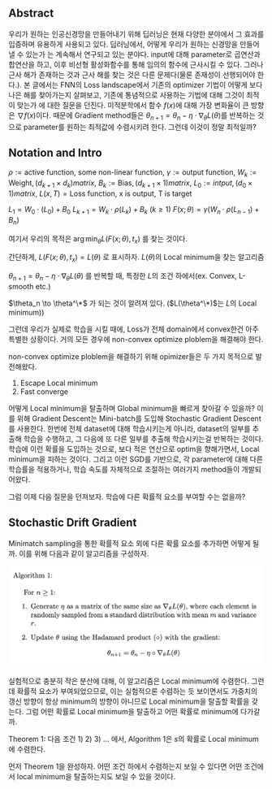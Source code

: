 
## Abstract
우리가 원하는 인공신경망을 만들어내기 위해 딥러닝은 현재 다양한 분야에서 그 효과를 입증하며 유용하게 사용되고 있다. 딥러닝에서, 어떻게 우리가 원하는 신경망을 만들어 낼 수 있는가 는 계속해서 연구되고 있는 분야다. input에 대해 parameter로 곱연산과 합연산을 하고, 이후 비선형 활성화함수를 통해 임의의 함수에 근사시킬 수 있다. 그러나 근사 해가 존재하는 것과 근사 해를 찾는 것은 다른 문제다(물론 존재성이 선행되어야 한다.). 본 글에서는 FNN의 Loss landscape에서 기존의 optimizer 기법이 어떻게 보다 나은 해를 찾아가는지 살펴보고, 기존에 통념적으로 사용하는 기법에 대해 그것이 최적이 맞는가 에 대한 질문을 던진다. 미적분학에서 함수 $f(x)$에 대해 가장 변화율이 큰 방향은 $\nabla f(x)$이다. 때문에 Gradient method들은 $\theta_{n+1} = \theta_n - η \cdot \nabla_\theta L(\theta)$를 반복하는 것으로 parameter를 원하는 최적값에 수렴시키려 한다. 그런데 이것이 정말 최적일까?


## Notation and Intro
$\rho := \text {active function, some non-linear function}$,
$\gamma := \text {output function}$,
$W_k := \text {Weight},(d_{k+1} \times d_k) matrix$,
$B_k := \text {Bias},(d_{k+1} \times 1) matrix$,
$L_0 := intput, (d_0 \times 1) matrix$,
$L(x, T) = \text{Loss function, x is output, T is target}$


$L_1 = W_0 \cdot (L_0) + B_0$
$L_{k+1} = W_k \cdot \rho(L_k) + B_k \text{    }(k \geq 1)$
$F(x;\theta) = \gamma(W_n \cdot \rho(L_{n-1}) + B_n)$

여기서 우리의 목적은 
$\arg\min_\theta L(F(x;\theta), t_x)$ 를 찾는 것이다.

간단하게, $L(F(x;\theta), t_x) = L(\theta)$ 로 표시하자.
$L(\theta)$의 Local minimum을 찾는 알고리즘

$\theta_{n+1} = \theta_n - η \cdot \nabla_\theta L(\theta)$ 를 반복할 때, 특정한 $L$의 조건 하에서(ex. Convex, L-smooth etc.)

$\theta_n \to \theta^\*$ 가 되는 것이 알려져 있다. 
($L(\theta^\*)$는 $L$의 Local minimum))

그런데 우리가 실제로 학습을 시킬 때에, Loss가 전체 domain에서 convex한건 아주 특별한 상황이다. 거의 모든 경우에 non-convex optimize ploblem을 해결해야 한다.

non-convex optimize ploblem을 해결하기 위해 opimizer들은 두 가지 목적으로 발전해왔다.
1) Escape Local minimum 
2) Fast converge

어떻게 Local minimum을 탈출하며 Global minimum을 빠르게 찾아갈 수 있을까?
이를 위해 Gradient Descent는 Mini-batch를 도입해 Stochastic Gradient Descent를 사용한다. 한번에 전체 dataset에 대해 학습시키는게 아니라, dataset의 일부를 추출해 학습을 수행하고, 그 다음에 또 다른 일부를 추출해 학습시키는걸 반복하는 것이다. 학습에 이런 확률을 도입하는 것으로, 보다 적은 연산으로 optim을 향해가면서, Local minimum을 피하는 것이다. 그리고 이런 SGD를 기반으로, 각 parameter에 대해 다른 학습률을 적용하거나, 학습 속도를 자체적으로 조절하는 여러가지 method들이 개발되어왔다.

그럼 이제 다음 질문을 던져보자. 학습에 다른 확률적 요소를 부여할 수는 없을까? 

## Stochastic Drift Gradient

Minimatch sampling을 통한 확률적 요소 외에 다른 확률 요소를 추가하면 어떻게 될까. 이를 위해 다음과 같이 알고리즘을 구성하자.

![Alt text](image1.png)

실험적으로 충분히 작은 분산에 대해, 이 알고리즘은 Local minimum에 수렴한다.
그런데 확률적 요소가 부여되었으므로, 이는 실험적으론 수렴하는 듯 보이면서도 가중치의 갱신 방향이 항상 minimum의 방향이 아니므로 Local minimum을 탈출할 확률을 갖는다.
그럼 어떤 확률로 Local minimum을 탈출하고 어떤 확률로 minimum에 다가갈까.

Theorem 1:
다음 조건 
1)
2)
3)
... 에서,
Algorithm 1은 $s$의 확률로 Local minimum에 수렴한다.

먼저 Theorem 1을 완성하자. 어떤 조건 하에서 수렴하는지 보일 수 있다면 어떤 조건에서 local minimum을 탈출하는지도 보일 수 있을 것이다.
